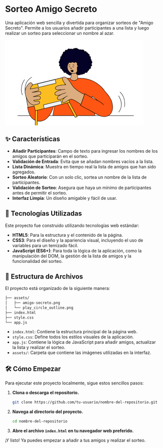 # Sorteo Amigo Secreto

Una aplicación web sencilla y divertida para organizar sorteos de "Amigo Secreto". Permite a los usuarios añadir participantes a una lista y luego realizar un sorteo para seleccionar un nombre al azar.

![Captura de pantalla de la aplicación](assets/amigo-secreto.png)

## ✨ Características

- **Añadir Participantes**: Campo de texto para ingresar los nombres de los amigos que participarán en el sorteo.
- **Validación de Entrada**: Evita que se añadan nombres vacíos a la lista.
- **Lista Dinámica**: Muestra en tiempo real la lista de amigos que han sido agregados.
- **Sorteo Aleatorio**: Con un solo clic, sortea un nombre de la lista de participantes.
- **Validación de Sorteo**: Asegura que haya un mínimo de participantes antes de permitir el sorteo.
- **Interfaz Limpia**: Un diseño amigable y fácil de usar.

## 🚀 Tecnologías Utilizadas

Este proyecto fue construido utilizando tecnologías web estándar:

- **HTML5**: Para la estructura y el contenido de la página.
- **CSS3**: Para el diseño y la apariencia visual, incluyendo el uso de variables para un temizado fácil.
- **JavaScript (ES6+)**: Para toda la lógica de la aplicación, como la manipulación del DOM, la gestión de la lista de amigos y la funcionalidad del sorteo.

## 📂 Estructura de Archivos

El proyecto está organizado de la siguiente manera:

```
├── assets/
│   ├── amigo-secreto.png
│   └── play_circle_outline.png
├── index.html
├── style.css
└── app.js
```

- `index.html`: Contiene la estructura principal de la página web.
- `style.css`: Define todos los estilos visuales de la aplicación.
- `app.js`: Contiene la lógica de JavaScript para añadir amigos, actualizar la lista y realizar el sorteo.
- `assets/`: Carpeta que contiene las imágenes utilizadas en la interfaz.

## 🛠️ Cómo Empezar

Para ejecutar este proyecto localmente, sigue estos sencillos pasos:

1.  **Clona o descarga el repositorio.**
    ```bash
    git clone https://github.com/tu-usuario/nombre-del-repositorio.git
    ```
2.  **Navega al directorio del proyecto.**
    ```bash
    cd nombre-del-repositorio
    ```
3.  **Abre el archivo `index.html` en tu navegador web preferido.**

¡Y listo! Ya puedes empezar a añadir a tus amigos y realizar el sorteo.
